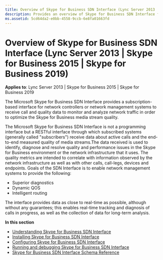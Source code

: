 ```yaml
---
title: Overview of Skype for Business SDN Interface (Lync Server 2013 | Skype for Business 2015 | Skype for Business 2019)
description: Provides an overview of Skype for Business SDN Interface for Lync Server 2013, Skype for Business 2015, and Skype for Business 2019.
ms.assetid: 5cd64da2-e0bb-4558-9ccb-6e8fa01663fd
---
```



# Overview of Skype for Business SDN Interface (Lync Server 2013 | Skype for Business 2015 | Skype for Business 2019)

**Applies to**: Lync Server 2013 | Skype for Business 2015 | Skype for Business 2019

The Microsoft Skype for Business SDN Interface provides a subscription-based interface for network controllers or network management systems to receive call and quality data to monitor and analyze network traffic in order to optimize the Skype for Business media stream quality.

The Microsoft Skype for Business SDN Interface is not a programming interface but a RESTful interface through which subscribed systems (generally called "subscribers") receive data about active calls and the end-to-end measured quality of media streams.The data received is used to identify, diagnose and resolve quality and performance issues in the Skype for Business environment or the network infrastructure that it uses. The quality metrics are intended to correlate with information observed by the network infrastructure as well as with other calls, call-legs, devices and endpoints. Goals of the SDN Interface is to enable network management systems to provide the following:

- Superior diagnostics 
- Dynamic QOS
- Intelligent routing
    
The interface provides data as close to real-time as possible, although without any guarantees; this enables real-time tracking and diagnosis of calls in progress, as well as the collection of data for long-term analysis. 

**In this section**

-  [Understanding Skype for Business SDN Interface](understanding-sdn-interface.md) 
-  [Installing Skype for Business SDN Interface](installing-sdn-interface.md)  
-  [Configuring Skype for Business SDN Interface](configuring-sdn-interface.md) 
-  [Running and debugging Skype for Business SDN Interface](running-and-debugging-sdn-interface.md) 
-  [Skype for Business SDN Interface Schema Reference](skype-for-business-sdn-interface-schema-reference.md)
    
  

